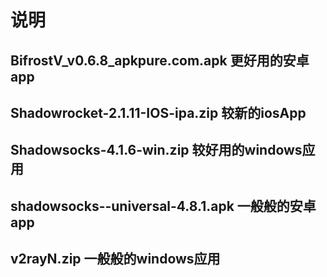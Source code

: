 # 说明
## BifrostV_v0.6.8_apkpure.com.apk 更好用的安卓app
## Shadowrocket-2.1.11-IOS-ipa.zip 较新的iosApp
## Shadowsocks-4.1.6-win.zip 较好用的windows应用
## shadowsocks--universal-4.8.1.apk 一般般的安卓app
## v2rayN.zip 一般般的windows应用